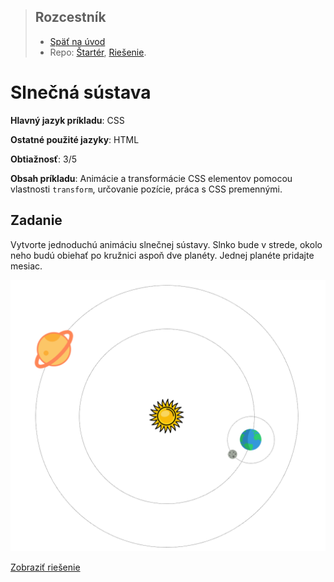 <div class="hidden">

> ## Rozcestník
> - [Späť na úvod](../../README.md)
> - Repo: [Štartér](/../../tree/main/css/css-planety), [Riešenie](/../../tree/solution/css/css-planety).
</div>

# Slnečná sústava
<div class="info"> 

**Hlavný jazyk príkladu**: CSS

**Ostatné použité jazyky**: HTML

**Obtiažnosť**: 3/5

**Obsah príkladu**: Animácie a transformácie CSS elementov pomocou vlastnosti `transform`, určovanie pozície, práca s CSS premennými.
</div>

## Zadanie

Vytvorte jednoduchú animáciu slnečnej sústavy. Slnko bude v strede, okolo neho budú obiehať po kružnici aspoň dve planéty. Jednej planéte pridajte mesiac.

![Zadanie príkladu Slnečná sústava](images_solar-system/zadanie.png)

<div class="hidden">

[Zobraziť riešenie](riesenie.md)
</div>